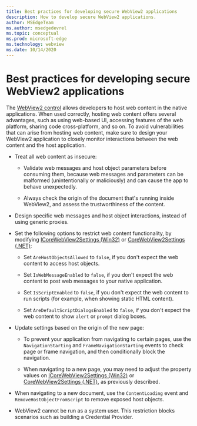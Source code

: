 ```yaml
---
title: Best practices for developing secure WebView2 applications
description: How to develop secure WebView2 applications.
author: MSEdgeTeam
ms.author: msedgedevrel
ms.topic: conceptual
ms.prod: microsoft-edge
ms.technology: webview
ms.date: 10/14/2020
---
```

# Best practices for developing secure WebView2 applications

The [WebView2 control](../index.md) allows developers to host web content in the native applications.  When used correctly, hosting web content offers several advantages, such as using web-based UI, accessing features of the web platform, sharing code cross-platform, and so on.  To avoid vulnerabilities that can arise from hosting web content, make sure to design your WebView2 application to closely monitor interactions between the web content and the host application.

*  Treat all web content as insecure:

   *  Validate web messages and host object parameters before consuming them, because web messages and parameters can be malformed (unintentionally or maliciously) and can cause the app to behave unexpectedly.

   *  Always check the origin of the document that's running inside WebView2, and assess the trustworthiness of the content.

*  Design specific web messages and host object interactions, instead of using generic proxies.

*  Set the following options to restrict web content functionality, by modifying [ICoreWebView2Settings (Win32)](/microsoft-edge/webview2/reference/win32/icorewebview2settings) or [CoreWebView2Settings (.NET)](/dotnet/api/microsoft.web.webview2.core.corewebview2settings):

   *  Set `AreHostObjectsAllowed` to `false`, if you don't expect the web content to access host objects.

   *  Set `IsWebMessageEnabled` to `false`, if you don't expect the web content to post web messages to your native application.

   *  Set `IsScriptEnabled` to `false`, if you don't expect the web content to run scripts (for example, when showing static HTML content).

   *  Set `AreDefaultScriptDialogsEnabled` to `false`, if you don't expect the web content to show `alert` or `prompt` dialog boxes.

*  Update settings based on the origin of the new page:

   *  To prevent your application from navigating to certain pages, use the `NavigationStarting` and `FrameNavigationStarting` events to check page or frame navigation, and then conditionally block the navigation.

   *  When navigating to a new page, you may need to adjust the property values on [ICoreWebView2Settings (Win32)](/microsoft-edge/webview2/reference/win32/icorewebview2settings) or [CoreWebView2Settings (.NET)](/dotnet/api/microsoft.web.webview2.core.corewebview2settings), as previously described.

*  When navigating to a new document, use the `ContentLoading` event and `RemoveHostObjectFromScript` to remove exposed host objects.

*  WebView2 cannot be run as a system user.  This restriction blocks scenarios such as building a Credential Provider.


<!-- ====================================================================== -->
<!--
## Security

Always check the Source property of the WebView before using `ExecuteScript`, `PostWebMessageAsJson`, `PostWebMessageAsString`, or any other method to send information into the WebView. The WebView may have navigated to another page via the end user interacting with the page or script in the page causing navigation. Similarly, be very careful with `AddScriptToExecuteOnDocumentCreated`. All future `navigations` run the same script and if it provides access to information intended only for a certain origin, any HTML document may have access.

When examining the result of an `ExecuteScript` method call, a `WebMessageReceived` event, always check the Source of the sender, or any other mechanism of receiving information from an HTML document in a WebView validate the URI of the HTML document is what you expect.

When constructing a message to send into a WebView, prefer using `PostWebMessageAsJson` and construct the JSON string parameter using a JSON library. This avoids any potential accidents of encoding information into a JSON string or script and ensure no attacker controlled input can modify the rest of the JSON message or run arbitrary script. -->
